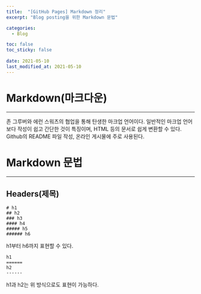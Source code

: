 ```yaml
---
title:  "[GitHub Pages] Markdown 정리"
excerpt: "Blog posting을 위한 Markdown 문법"

categories:
  - Blog

toc: false
toc_sticky: false
 
date: 2021-05-10
last_modified_at: 2021-05-10
---
```


Markdown(마크다운)
======  
---
존 그루버와 에런 스워츠의 협업을 통해 탄생한 마크업 언어이다. 일반적인 마크업 언어보다 작성이 쉽고 간단한 것이 특징이며, HTML 등의 문서로 쉽게 변환할 수 있다. Github의 README 파일 작성, 온라인 게시물에 주로 사용된다.

Markdown 문법
======  
---   
Headers(제목)
------  

    # h1
    ## h2
    ### h3
    #### h4
    ##### h5
    ###### h6

h1부터 h6까지 표현할 수 있다.  

    h1
    ======
    h2
    ------

h1과 h2는 위 방식으로도 표현이 가능하다.